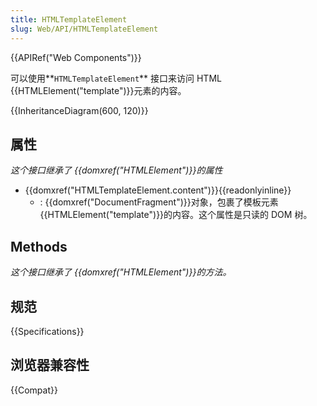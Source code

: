 ```yaml
---
title: HTMLTemplateElement
slug: Web/API/HTMLTemplateElement
---
```


{{APIRef("Web Components")}}

可以使用**`HTMLTemplateElement`** 接口来访问 HTML {{HTMLElement("template")}}元素的内容。

{{InheritanceDiagram(600, 120)}}

## 属性

_这个接口继承了 {{domxref("HTMLElement")}}的属性_

- {{domxref("HTMLTemplateElement.content")}}{{readonlyinline}}
  - : {{domxref("DocumentFragment")}}对象，包裹了模板元素{{HTMLElement("template")}}的内容。这个属性是只读的 DOM 树。

## Methods

_这个接口继承了 {{domxref("HTMLElement")}}的方法。_

## 规范

{{Specifications}}

## 浏览器兼容性

{{Compat}}
